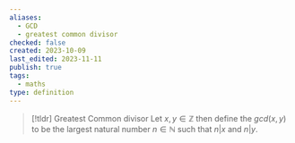 ```yaml
---
aliases:
  - GCD
  - greatest common divisor
checked: false
created: 2023-10-09
last_edited: 2023-11-11
publish: true
tags:
  - maths
type: definition
---
```

> [!tldr] Greatest Common divisor
> Let $x, y \in \mathbb{Z}$ then define the $gcd(x,y)$ to be the largest natural number $n \in \mathbb{N}$ such that $n \vert x$ and $n \vert y$.
